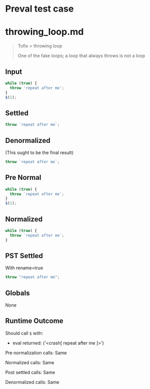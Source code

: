 # Preval test case

# throwing_loop.md

> Tofix > throwing loop
>
> One of the fake loops; a loop that always throws is not a loop

## Input

`````js filename=intro
while (true) {
  throw 'repeat after me';
}
$(1);
`````

## Settled


`````js filename=intro
throw `repeat after me`;
`````

## Denormalized
(This ought to be the final result)

`````js filename=intro
throw `repeat after me`;
`````

## Pre Normal


`````js filename=intro
while (true) {
  throw `repeat after me`;
}
$(1);
`````

## Normalized


`````js filename=intro
while (true) {
  throw `repeat after me`;
}
`````

## PST Settled
With rename=true

`````js filename=intro
throw "repeat after me";
`````

## Globals

None

## Runtime Outcome

Should call `$` with:
 - eval returned: ('<crash[ repeat after me ]>')

Pre normalization calls: Same

Normalized calls: Same

Post settled calls: Same

Denormalized calls: Same
